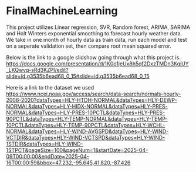 # FinalMachineLearning

This project utilizes Linear regression, SVR, Random forest, ARIMA, SARIMA and Holt Winters exponential smoothing to forecast hourly weather data.
We take in one month of hourly data as train data, run each model and test on a seperate validation set, then compare root mean squared error.

Below is the link to a google slidshow going through what this project is. 
https://docs.google.com/presentation/d/1K0o1jeUx8h5qf2DxzTMDn3KgiUY_LKQwvq-sRd3KZPI/edit?slide=id.g3535b6ead68_0_15#slide=id.g3535b6ead68_0_15


Here is a link to the dataset we used
https://www.ncei.noaa.gov/access/search/data-search/normals-hourly-2006-2020?dataTypes=HLY-HTDH-NORMAL&dataTypes=HLY-DEWP-NORMAL&dataTypes=HLY-HIDX-NORMAL&dataTypes=HLY-PRES-NORMAL&dataTypes=HLY-PRES-10PCTL&dataTypes=HLY-PRES-90PCTL&dataTypes=HLY-TEMP-NORMAL&dataTypes=HLY-TEMP-10PCTL&dataTypes=HLY-TEMP-90PCTL&dataTypes=HLY-WCHL-NORMAL&dataTypes=HLY-WIND-AVGSPD&dataTypes=HLY-WIND-VCTDIR&dataTypes=HLY-WIND-VCTSPD&dataTypes=HLY-WIND-1STDIR&dataTypes=HLY-WIND-1STPCT&pageSize=100&pageNum=1&startDate=2025-04-09T00:00:00&endDate=2025-04-16T00:00:59&bbox=47.232,-95.645,41.820,-87.426 
